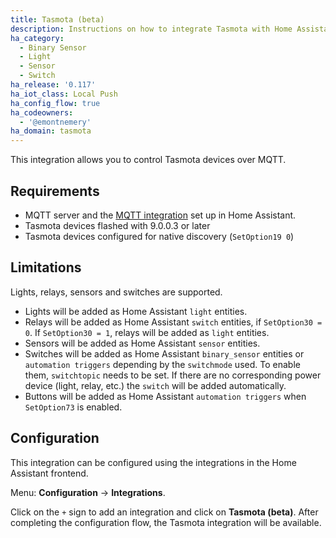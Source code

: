 ```yaml
---
title: Tasmota (beta)
description: Instructions on how to integrate Tasmota with Home Assistant.
ha_category:
  - Binary Sensor
  - Light
  - Sensor
  - Switch
ha_release: '0.117'
ha_iot_class: Local Push
ha_config_flow: true
ha_codeowners:
  - '@emontnemery'
ha_domain: tasmota
---
```


This integration allows you to control Tasmota devices over MQTT.

## Requirements

- MQTT server and the [MQTT integration](/integrations/mqtt/) set up in Home Assistant.
- Tasmota devices flashed with 9.0.0.3 or later
- Tasmota devices configured for native discovery (`SetOption19 0`)

## Limitations

Lights, relays, sensors and switches are supported.

- Lights will be added as Home Assistant `light` entities.
- Relays will be added as Home Assistant `switch` entities, if `SetOption30 = 0`. If `SetOption30 = 1`, relays will be added as `light` entities.
- Sensors will be added as Home Assistant `sensor` entities.
- Switches will be added as Home Assistant `binary_sensor` entities or `automation triggers` depending by the `switchmode` used. To enable them, `switchtopic` needs to be set. If there are no corresponding power device (light, relay, etc.) the `switch` will be added automatically.
- Buttons will be added as Home Assistant `automation triggers` when `SetOption73` is enabled.

## Configuration

This integration can be configured using the integrations in the
Home Assistant frontend.

Menu: **Configuration** -> **Integrations**.

Click on the `+` sign to add an integration and click on **Tasmota (beta)**.
After completing the configuration flow, the Tasmota integration will be
available.
